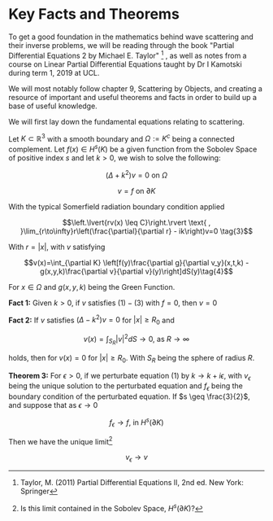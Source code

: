 Key Facts and Theorems
=======================

To get a good foundation in the mathematics behind wave scattering and their inverse problems, we will be reading through the book "Partial Differential Equations 2 by Michael E. Taylor" [^1] , as well as notes  from a course on Linear Partial Differential Equations taught by Dr I Kamotski during term 1, 2019 at UCL.

 We will most notably follow chapter 9, Scattering by Objects, and creating a resource of important and useful theorems and facts in order to build up a base of useful knowledge.

We will first lay down the fundamental equations relating to scattering.

Let $K \subset \mathbb{R}^3$ with a smooth boundary and $\Omega := K^c$ being a connected complement. Let $f(x) \in H^s(K)$ be a given function from the Sobolev Space of positive index $s$ and let $k>0$, we wish to solve the following:

$$(\Delta + k^2)v = 0 \text{ on }\Omega\tag{1}$$ 

$$v = f \text{ on }\partial K\tag{2}$$ 

With the typical Somerfield radiation boundary condition applied

$$\left.\lvert{rv(x) \leq C}\right.\rvert \text{ , }\lim_{r\to\infty}r\left(\frac{\partial}{\partial r} - ik\right)v=0 \tag{3}$$

With $r = |x|$, with $v$ satisfying 

$$v(x)=\int_{\partial K} \left[f(y)\frac{\partial g}{\partial v_y}(x,t,k) - g(x,y,k)\frac{\partial v}{\partial v}(y)\right]dS(y)\tag{4}$$

For $x \in \Omega$ and $g(x,y,k)$ being the Green Function.

**Fact 1:** Given $k>0$, if $v$ satisfies $(1)-(3)$ with $f=0$, then $v=0$

**Fact 2:** If $v$ satisfies $(\Delta - k^2)v=0$ for $|x|\geq  R_0$ and

$$v(x)=\int_{S_R} |v|^2dS \to 0 \text{, as } R \to \infty$$

holds, then for $v(x)=0$ for $|x|\geq R_0$. With $S_R$ being the sphere of radius $R$.

**Theorem 3:** For $\epsilon > 0$, if we perturbate equation $(1)$ by $k \to k + i\epsilon$, with $v_{\epsilon}$ being the unique solution to the perturbated equation and $f_{\epsilon}$ being the boundary condition of the perturbated equation.
If $s \geq \frac{3}{2}$, and suppose that as $\epsilon \to 0$

$$f_{\epsilon}\to f\text{,     in } H^s(\partial K)$$

Then we have the unique limit[^2]

$$v_{\epsilon}\to v$$





[^1]: Taylor, M. (2011) Partial Differential Equations II, 2nd ed. New York: Springer

[^2]: Is this limit contained in the Sobolev Space, $H^s(\partial K)$?